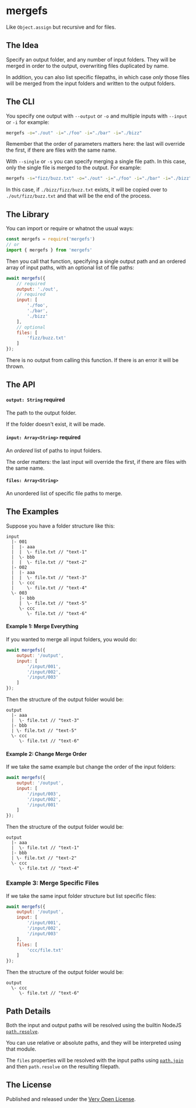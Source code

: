 # mergefs

Like `Object.assign` but recursive and for files.

## The Idea

Specify an output folder, and any number of input folders. They will
be merged in order to the output, overwriting files duplicated by name.

In addition, you can also list specific filepaths, in which case *only*
those files will be merged from the input folders and written to the
output folders.

## The CLI

You specify one output with `--output` or `-o` and multiple inputs
with `--input` or `-i` for example:

```bash
mergefs -o="./out" -i="./foo" -i="./bar" -i="./bizz"
```

Remember that the order of parameters matters here: the last will override
the first, if there are files with the same name.

With `--single` or `-s` you can specify merging a single file path. In
this case, only the single file is merged to the output. For example:

```bash
mergefs -s="fizz/buzz.txt" -o="./out" -i="./foo" -i="./bar" -i="./bizz"
```

In this case, if `./bizz/fizz/buzz.txt` exists, it will be copied over
to `./out/fizz/buzz.txt` and that will be the end of the process.

## The Library

You can import or require or whatnot the usual ways:

```js
const mergefs = require('mergefs')
// or
import { mergefs } from 'mergefs'
```

Then you call that function, specifying a single output path and an
ordered array of input paths, with an optional list of file paths:

```js
await mergefs({
	// required
	output: './out',
	// required
	input: [
		'./foo',
		'./bar',
		'./bizz'
	],
	// optional
	files: [
		'fizz/buzz.txt'
	]
});
```

There is no output from calling this function. If there is an error
it will be thrown.

## The API

#### `output: String` **required**

The path to the output folder.

If the folder doesn't exist, it will be made.

#### `input: Array<String>` **required**

An *ordered* list of paths to input folders.

The order matters: the last input will override the first, if
there are files with the same name.

#### `files: Array<String>`

An unordered list of specific file paths to merge.

## The Examples

Suppose you have a folder structure like this:

```
input
  |- 001
  |  |- aaa
  |  |  \- file.txt // "text-1"
  |  \- bbb
  |  |  \- file.txt // "text-2"
  |- 002
  |  |- aaa
  |  |  \- file.txt // "text-3"
  |  \- ccc
  |     \- file.txt // "text-4"
  \- 003
     |- bbb
     |  \- file.txt // "text-5"
     \- ccc
        \- file.txt // "text-6"
```

#### Example 1: Merge Everything

If you wanted to merge all input folders, you would do:

```js
await mergefs({
	output: '/output',
	input: [
		'/input/001',
		'/input/002',
		'/input/003'
	]
});
```

Then the structure of the output folder would be:

```
output
  |- aaa
  |  \- file.txt // "text-3"
  |- bbb
  | \- file.txt // "text-5"
  \- ccc
     \- file.txt // "text-6"
```

#### Example 2: Change Merge Order

If we take the same example but change the order of the input folders:

```js
await mergefs({
	output: '/output',
	input: [
		'/input/003',
		'/input/002',
		'/input/001'
	]
});
```

Then the structure of the output folder would be:

```
output
  |- aaa
  |  \- file.txt // "text-1"
  |- bbb
  | \- file.txt // "text-2"
  \- ccc
     \- file.txt // "text-4"
```

### Example 3: Merge Specific Files

If we take the same input folder structure but list specific files:

```js
await mergefs({
	output: '/output',
	input: [
		'/input/001',
		'/input/002',
		'/input/003'
	],
	files: [
		'ccc/file.txt'
	]
});
```

Then the structure of the output folder would be:

```
output
  \- ccc
     \- file.txt // "text-6"
```

## Path Details

Both the input and output paths will be resolved using the builtin NodeJS
[`path.resolve`](https://nodejs.org/api/path.html#path_path_resolve_paths).

You can use relative or absolute paths, and they will be interpreted using
that module.

The `files` properties will be resolved with the input paths using
[`path.join`](https://nodejs.org/api/path.html#path_path_join_paths)
and then `path.resolve` on the resulting filepath.

## The License

Published and released under the
[Very Open License](http://veryopenlicense.com).

